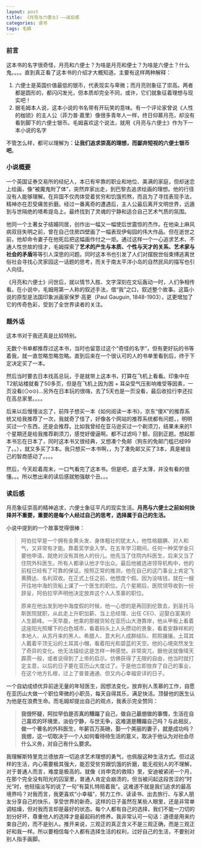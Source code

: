 ```yaml
---
layout: post
title: 《月亮与六便士》——读后感
categories: 读书
tags: 毛姆
---
```


### 前言

这本书的名字很奇怪，月亮和六便士？为啥是月亮和便士？为啥是六便士？什么鬼。。。。直到真正看了这本书的介绍才大概知道。主要有这样两种解释：

1. 六便士是英国价值最低的银币，代表现实与卑微；而月亮则象征了崇高。两者都是圆形的，都闪闪发光，但本质却完全不同，或许，它们就象征着理想与现实吧！
2. 据毛姆本人说，这本小说的书名带有开玩笑的意味。有一个评论家曾说《人性的枷锁》的主人公（菲力普·嘉里）像很多青年人一样，终日仰慕月亮，却没有看到脚下的六便士银币。毛姆喜欢这个说法，就用《月亮与六便士》作为下一本小说的名字

不管怎么样，都可以理解为：**让我们追求崇高的理想，而鄙弃短视的六便士银币吧**。

### 小说概要

一个英国证券交易所的经纪人，本已有牢靠的职业和地位、美满的家庭，但却迷恋上绘画，像“被魔鬼附了体”，突然弃家出走，到巴黎去追求绘画的理想。他的行径没有人能够理解。在异国不仅肉体受着贫穷和饥饿煎熬，而且为了寻找表现手法，精神亦在忍受痛苦折磨。经过一番离奇的遭遇后，主人公最后离开文明世界，远遁到与世隔绝的塔希提岛上。最终找到了灵魂的宁静和适合自己艺术气质的氛围。

他同一个土著女子结婚同居，创作出一幅又一幅使后世震惊的杰作。在他染上麻风病双目失明之前，曾在自己住房四壁画了一幅表现伊甸园的伟大作品。但在逝世之前，他却命令妻子在他死后把这幅画作付之一炬。通过这样一个一心追求艺术、不通人性世故的怪才，毛姆探索了**艺术的产生与本质、个性与天才的关系、艺术家与社会的矛盾**等等引人深思的问题。同时这本书也引发了人们对摆脱世俗束缚逃离世俗社会寻找心灵家园这一话题的思考，而关于南太平洋小岛的自然民风的描写也引人向往。

《月亮和六便士》问世后，就以情节入胜、文字深刻在文坛轰动一时，人们争相传看。在小说中，毛姆用第一人称的叙述手法，借“我”之口，叙述整个故事。这篇小说的原型是法国印象派画家保罗·高更（Paul Gauguin, 1848-1903），这更增加了它的传奇色彩，受到了全世界读者的关注。

### 题外话

这本书对于我还真是比较特别。

无数个书单都推荐过这本书，当时也留意过这个“奇怪的名字”，但有更好玩的书等着我，就一直忽略忽略忽略。直到后来在一个很认可的人的书单里看到后，终于下定决定买了一本。

然后当时要去日本找高总玩，于是就带上这本书，打算在飞机上看看。印象中在 T2航站楼就看了50多页，但是在飞机上因为困 + 耳朵受气压影响难受等因素，一页没看(⊙o⊙)…另外在日本玩的很嗨，去了5天也是一页没看，最后收拾行李还拉在高总家里。。。。

后来以后慢慢淡忘了，前阵子想买一本《如何阅读一本书》，京东“傻X”的推荐系统又给我推荐了一次，我就奇了怪了，好像各个网站的推荐系统都有问题，，明明买过一个东西，还是会推荐。比如我曾经在亚马逊买过一个剃须刀，结果未来的1个星期还是给我推荐剃须刀，感觉好傻逼啊。都不过滤吗？额，回到正题。想起那本书忘在日本了，同时这本书又很经典，又想凑个免邮（狗东的免邮门槛已经99了。。），就又多买了3本。我只想买一本书啊，，为了凑免邮又买了3本，真是被自己的智商感动了。。。。

然后，今天趁着周末，一口气看完了这本书。但是吧，底子太薄，并没有看的很懂。。。所以憋出来的读后感就勉强献个丑。。。

### 读后感

月亮象征崇高的精神追求，六便士象征平凡的现实生活。**月亮与六便士之前如何抉择并不重要，重要的是每个人经过自己的思考，选择属于自己的生活。**

小说中提到的一个故事觉得很棒：

> 阿伯拉罕是一个拥有金黄头发、身体粗壮的犹太人，他性格腼腆、对人和气，又非常有才能。靠着奖学金入学。在五年学习期间，任何一种奖学金只要他申请，就绝对没有其他人的份儿。他先当了住院内科医生，后来又当了住院外科医生。所有人都承认他才华出众。最后他被选进领导机构中，他的前程已经有了可靠的保证。按照正常的推测，他在自己的这门事业上肯定飞黄腾达、名利双收。在正式上任之前，他想度个假。因为没啥钱，就在一艘开往地中海的货船上谋了一个医生的职位。几个星期后，医院领导收到一份辞呈，阿伯拉罕声明他决定放弃这个人人羡慕的职位。
> 
> 原来在他出发到地中海度假的时候，他一心想的是再回到伦敦去，到圣托马斯医院就职，从此走上升职加薪、当上总经理、出任 CEO、迎娶白富美的人生巅峰。一天早晨，他乘的那艘货轮在亚历山大港靠岸，他从甲板上看着这座阳光照耀下的白色城市，看着码头上人头攒动的景象，看着安静祥和的本地人、从苏丹来的黑人、希腊人、意大利人成群结队、熙熙攘攘，土耳其人戴着平顶无沿的土耳其小帽，看着阳光和碧蓝的天空。他的心境突然发生了奇异的变化。他无法描绘这是怎样一种感觉。非常突兀，据他说就像晴天霹雳一般，或者说得到了上帝的启示。仿佛获得了无限的自由，他当时就打定主意，以后的日子要在亚历山大度过了。于是他立即放弃了自己的事业，在这个地方扎根，过上了普普通通、但又内心幸福安详的日子。

一个自幼成绩优异前途无量的年轻医生，因想法变化，放弃别人羡慕的工作，自愿在亚历山大做一个职位卑微的小职员，每天自得其乐，满足快活。顶替他的医生认为他是在浪费生命。而毛姆却提出自己的观点，我表示完全赞同：

> **我很怀疑，阿拉罕伯是否真的糟蹋了自己，做自己最想做的事情，生活在自己喜欢的环境里，淡伯宁静，与世无争，这难道是糟蹋自己吗？与此相反，做一个著名的外科医生，年薪百万英磅，娶一个美丽的妻子，就是成功吗？我想，这一切取决于一个人如何看待待生活的意义，取决于他认为对社会尽什么义务，对自己有什么要求。**

我理解斯特里克兰德放弃一切追求艺术理想的勇气，也佩服这种生活方式。但过这样的生活，内心需要极其强大，能忍受贫穷跟饥饿的折磨，能无视别人的不理解，对于普通人而言，难度是极高的。就像《肖申克的救赎》里，安迪被紧闭一个月，在那个完全没有阳光的囚室里，普通人肯定会崩溃的，但当被问起这段苦涩的“时光”时，他轻描淡写的说了一句“有莫扎特陪着我”。这难道不就是我们追求的最高境界吗？对我而言，我更喜欢“小幸福”，努力工作、读读书、出去旅行、与家人朋友分享自己的快乐，享受世界的新奇。这样的日子虽然在某些人眼里，还是非常单调枯燥，但对我而言却是最好的状态。每个人都有自己的选择，我们不能一刀切的划分好坏，尊重他人的选择才是最起码的修养。我非常认可一句话：道德是用来约束自己的，而不是别人。推开来说，三观正的真正含义不是三观正确，而是三观正好和我一样。所以要相信每个人都有选择生活的权利，过好自己的生活，不要别对别人指手画脚。




